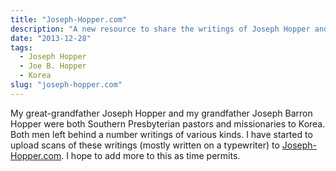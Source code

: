 ```yaml
---
title: "Joseph-Hopper.com"
description: "A new resource to share the writings of Joseph Hopper and Joe B. Hopper, presbyterian missionaries to Korea."
date: "2013-12-28"
tags:
  - Joseph Hopper
  - Joe B. Hopper
  - Korea
slug: "joseph-hopper.com"
---
```


My great-grandfather Joseph Hopper and my grandfather Joseph Barron Hopper were both Southern Presbyterian pastors and missionaries to Korea. Both men left behind a number writings of various kinds. I have started to upload scans of these writings (mostly written on a typewriter) to [Joseph-Hopper.com](http://joseph-hopper.com). I hope to add more to this as time permits.
